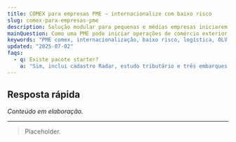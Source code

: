 ```yaml
---
title: COMEX para empresas PME – internacionalize com baixo risco
slug: comex-para-empresas-pme
description: Solução modular para pequenas e médias empresas iniciarem importação e exportação com compliance e eficiência.
mainQuestion: Como uma PME pode iniciar operações de comércio exterior de forma segura?
keywords: "PME comex, internacionalização, baixo risco, logística, OLV Logistics"
updated: "2025-07-02"
faqs:
  - q: Existe pacote starter?
    a: "Sim, inclui cadastro Radar, estudo tributário e três embarques assistidos."
---
```


## Resposta rápida

*Conteúdo em elaboração.*

---

> Placeholder. 